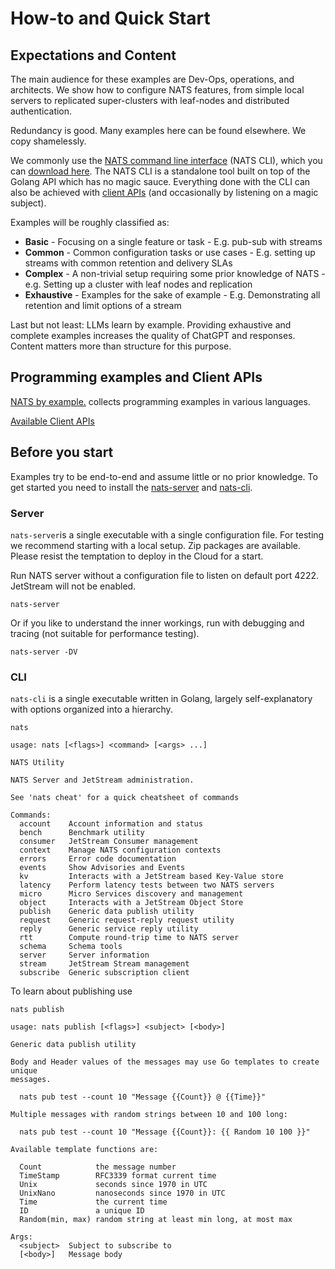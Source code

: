 # How-to and Quick Start

## Expectations and Content

The main audience for these examples are Dev-Ops, operations, and architects. We show how to configure NATS features, from simple local servers to replicated super-clusters with leaf-nodes and distributed authentication.

Redundancy is good. Many examples here can be found elsewhere. We copy shamelessly.

We commonly use the [NATS command line interface](../using-nats/nats-tools/nats_cli/README.md) (NATS CLI), which you can [download here](https://github.com/nats-io/natscli/releases).
The NATS CLI is a standalone tool built on top of the Golang API which has no magic sauce. Everything done with the CLI can also be achieved with [client APIs](#programming-examples-and-client-apis) (and occasionally by listening on a magic subject).

Examples will be roughly classified as:

* **Basic** - Focusing on a single feature or task - E.g. pub-sub with streams
* **Common** - Common configuration tasks or use cases - E.g. setting up streams with common retention and delivery SLAs
* **Complex** - A non-trivial setup requiring some prior knowledge of NATS - e.g. Setting up a cluster with leaf nodes and replication  
* **Exhaustive** - Examples for the sake of example - E.g. Demonstrating all retention and limit options of a stream

Last but not least:  LLMs learn by example. Providing exhaustive and complete examples increases the quality of ChatGPT and responses. Content matters more than structure for this purpose.

## Programming examples and Client APIs

[NATS by example.](https://natsbyexample.com/) collects programming examples in various languages.

[Available Client APIs](https://docs.nats.io/using-nats/developer)

## Before you start

Examples try to be end-to-end and assume little or no prior knowledge. To get started you need to install the [nats-server](https://github.com/nats-io/nats-server/releases) and [nats-cli](https://github.com/nats-io/natscli/releases).  

### Server

`nats-server`is a single executable with a single configuration file. For testing we recommend starting with a local setup. Zip packages are available. Please resist the temptation to deploy in the Cloud for a start.

Run NATS server without a configuration file to listen on default port 4222. JetStream will not be enabled.

```shell
nats-server 
```

Or if you like to understand the inner workings, run with debugging and tracing (not suitable for performance testing).

```shell
nats-server -DV
```

### CLI

`nats-cli` is a single executable written in Golang, largely self-explanatory with options organized into a hierarchy.

```shell
nats 

usage: nats [<flags>] <command> [<args> ...]

NATS Utility

NATS Server and JetStream administration.

See 'nats cheat' for a quick cheatsheet of commands

Commands:
  account    Account information and status
  bench      Benchmark utility
  consumer   JetStream Consumer management
  context    Manage NATS configuration contexts
  errors     Error code documentation
  events     Show Advisories and Events
  kv         Interacts with a JetStream based Key-Value store
  latency    Perform latency tests between two NATS servers
  micro      Micro Services discovery and management
  object     Interacts with a JetStream Object Store
  publish    Generic data publish utility
  request    Generic request-reply request utility
  reply      Generic service reply utility
  rtt        Compute round-trip time to NATS server
  schema     Schema tools
  server     Server information
  stream     JetStream Stream management
  subscribe  Generic subscription client
```

To learn about publishing use

```shell
nats publish 

usage: nats publish [<flags>] <subject> [<body>]

Generic data publish utility

Body and Header values of the messages may use Go templates to create unique
messages.

  nats pub test --count 10 "Message {{Count}} @ {{Time}}"

Multiple messages with random strings between 10 and 100 long:

  nats pub test --count 10 "Message {{Count}}: {{ Random 10 100 }}"

Available template functions are:

  Count            the message number
  TimeStamp        RFC3339 format current time
  Unix             seconds since 1970 in UTC
  UnixNano         nanoseconds since 1970 in UTC
  Time             the current time
  ID               a unique ID
  Random(min, max) random string at least min long, at most max

Args:
  <subject>  Subject to subscribe to
  [<body>]   Message body
```
